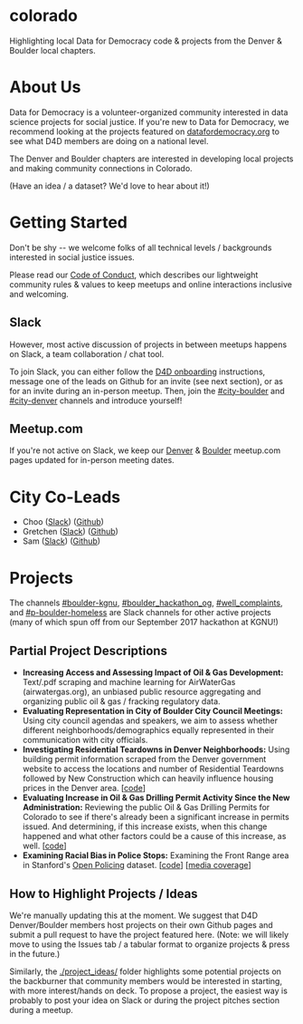 # colorado
Highlighting local Data for Democracy code &amp; projects from the Denver & Boulder local chapters.

# About Us

Data for Democracy is a volunteer-organized community interested in data science projects for social justice.
If you're new to Data for Democracy, we recommend looking at the projects featured on [datafordemocracy.org](http://datafordemocracy.org/projects.html) to see what D4D members are doing on a national level.

The Denver and Boulder chapters are interested in developing local projects and making community connections in Colorado.

(Have an idea / a dataset? We'd love to hear about it!)

# Getting Started

Don't be shy -- we welcome folks of all technical levels / backgrounds interested in social justice issues.

Please read our [Code of Conduct](./CodeOfConduct.md), which describes our lightweight community rules & values to keep meetups and online interactions inclusive and welcoming.

## Slack

However, most active discussion of projects in between meetups happens on Slack, a team collaboration / chat tool.

To join Slack, you can either follow the [D4D onboarding](https://github.com/Data4Democracy/read-this-first) instructions, message one of the leads on Github for an invite (see next section), or as for an invite during an in-person meetup. Then, join the [#city-boulder](http://datafordemocracy.slack.com/messages/city-boulder)
and [#city-denver](http://datafordemocracy.slack.com/messages/city-denver) channels and introduce yourself!

## Meetup.com

If you're not active on Slack, we keep our [Denver](https://www.meetup.com/Data-for-Democracy-Denver/) & [Boulder](https://www.meetup.com/Data-for-Democracy-Denver/) meetup.com pages updated for in-person meeting dates.

# City Co-Leads

* Choo ([Slack](https://datafordemocracy.slack.com/messages/@chooliu/)) ([Github](https://github.com/chooliu/))
* Gretchen ([Slack](https://datafordemocracy.slack.com/messages/@gretchenriggs/)) ([Github](https://github.com/gretchenriggs))
* Sam ([Slack](https://datafordemocracy.slack.com/messages/@sam/)) ([Github](https://github.com/samzhang111))

# Projects

The channels [#boulder-kgnu](http://datafordemocracy.slack.com/messages/boulder-kgnu), [#boulder_hackathon_og](http://datafordemocracy.slack.com/messages/boulder_hackathon_og), [#well_complaints](http://datafordemocracy.slack.com/messages/well_complaints), and [#p-boulder-homeless](http://datafordemocracy.slack.com/messages/p-boulder-homeless) are Slack channels for other active projects (many of which spun off from our September 2017 hackathon at KGNU!)

## Partial Project Descriptions

* **Increasing Access and Assessing Impact of Oil & Gas Development:** Text/.pdf scraping and machine learning for AirWaterGas (airwatergas.org), an unbiased public resource aggregating and organizing public oil & gas / fracking regulatory data.
* **Evaluating Representation in City of Boulder City Council Meetings:** Using city council agendas and speakers, we aim to assess whether different neighborhoods/demographics equally represented in their communication with city officials.
* **Investigating Residential Teardowns in Denver Neighborhoods:** Using building permit information scraped from the Denver government website to access the locations and number of Residential Teardowns followed by New Construction which can heavily influence housing prices in the Denver area. [[code](https://github.com/Data4Democracy/colorado/tree/master/denver_teardowns)]
* **Evaluating Increase in Oil & Gas Drilling Permit Activity Since the New Administration:** Reviewing the public Oil & Gas Drilling Permits for Colorado to see if there's already been a significant increase in permits issued.  And determining, if this increase exists, when this change happened and what other factors could be a cause of this increase, as well. [[code](https://github.com/gretchenriggs/Colorado_Oil_Gas_Permit_Analysis)]
* **Examining Racial Bias in Police Stops:** Examining the Front Range area in Stanford's [Open Policing](https://openpolicing.stanford.edu/data/) dataset. [[code](https://github.com/samzhang111/co-police-stops)] [[media coverage](http://news.kgnu.org/2017/07/resistance-radio-data-for-democracy-racial-disparities-in-police-traffic-stops/)]

## How to Highlight Projects / Ideas

We're manually updating this at the moment. We suggest that D4D Denver/Boulder members host projects on their own Github pages and submit a pull request to have the project featured here. (Note: we will likely move to using the Issues tab / a tabular format to organize projects & press in the future.)

Similarly,  the [./project_ideas/](./project_ideas) folder highlights some potential projects on the backburner that community members would be interested in starting, with more interest/hands on deck. To propose a project, the easiest way is probably to post your idea on Slack or during the project pitches section during a meetup.
